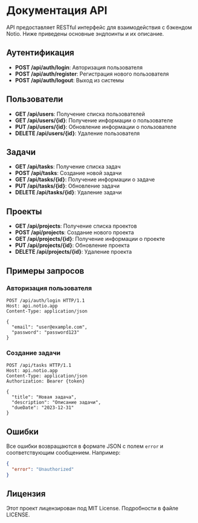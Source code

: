# Документация API

API предоставляет RESTful интерфейс для взаимодействия с бэкендом Notio. Ниже приведены основные эндпоинты и их описание.

## Аутентификация

- **POST /api/auth/login**: Авторизация пользователя
- **POST /api/auth/register**: Регистрация нового пользователя
- **POST /api/auth/logout**: Выход из системы

## Пользователи

- **GET /api/users**: Получение списка пользователей
- **GET /api/users/{id}**: Получение информации о пользователе
- **PUT /api/users/{id}**: Обновление информации о пользователе
- **DELETE /api/users/{id}**: Удаление пользователя

## Задачи

- **GET /api/tasks**: Получение списка задач
- **POST /api/tasks**: Создание новой задачи
- **GET /api/tasks/{id}**: Получение информации о задаче
- **PUT /api/tasks/{id}**: Обновление задачи
- **DELETE /api/tasks/{id}**: Удаление задачи

## Проекты

- **GET /api/projects**: Получение списка проектов
- **POST /api/projects**: Создание нового проекта
- **GET /api/projects/{id}**: Получение информации о проекте
- **PUT /api/projects/{id}**: Обновление проекта
- **DELETE /api/projects/{id}**: Удаление проекта

## Примеры запросов

### Авторизация пользователя

```http
POST /api/auth/login HTTP/1.1
Host: api.notio.app
Content-Type: application/json

{
  "email": "user@example.com",
  "password": "password123"
}
```

### Создание задачи

```http
POST /api/tasks HTTP/1.1
Host: api.notio.app
Content-Type: application/json
Authorization: Bearer {token}

{
  "title": "Новая задача",
  "description": "Описание задачи",
  "dueDate": "2023-12-31"
}
```

## Ошибки

Все ошибки возвращаются в формате JSON с полем `error` и соответствующим сообщением. Например:

```json
{
  "error": "Unauthorized"
}
```

## Лицензия

Этот проект лицензирован под MIT License. Подробности в файле LICENSE. 
